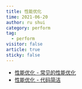 ```yaml
---
title: 性能优化
time: 2021-06-20
author: ru shui
category: perform
tag:
  - perform
visitor: false
article: true
sticky: false
---
```


- [ 性能优化 - 常见的性能优化](./1-common.md)
- [ 性能优化 - 代码简洁](./2-simplicity.md)
